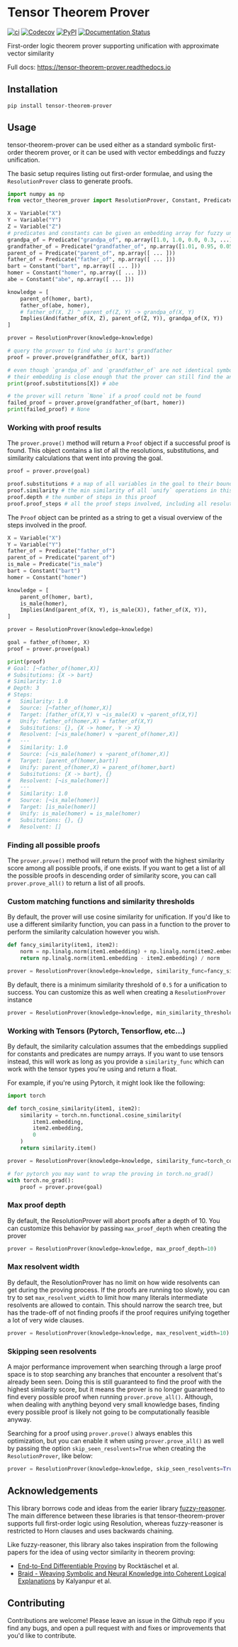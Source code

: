 # Tensor Theorem Prover

[![ci](https://img.shields.io/github/actions/workflow/status/chanind/tensor-theorem-prover/ci.yaml?branch=main)](https://github.com/chanind/tensor-theorem-prover)
[![Codecov](https://img.shields.io/codecov/c/github/chanind/tensor-theorem-prover/main)](https://codecov.io/gh/chanind/tensor-theorem-prover)
[![PyPI](https://img.shields.io/pypi/v/tensor-theorem-prover?color=blue)](https://pypi.org/project/tensor-theorem-prover/)
[![Documentation Status](https://readthedocs.org/projects/tensor-theorem-prover/badge/?version=latest)](https://tensor-theorem-prover.readthedocs.io/en/latest/?badge=latest)

First-order logic theorem prover supporting unification with approximate vector similarity

Full docs: https://tensor-theorem-prover.readthedocs.io

## Installation

```
pip install tensor-theorem-prover
```

## Usage

tensor-theorem-prover can be used either as a standard symbolic first-order theorem prover, or it can be used with vector embeddings and fuzzy unification.

The basic setup requires listing out first-order formulae, and using the `ResolutionProver` class to generate proofs.

```python
import numpy as np
from vector_theorem_prover import ResolutionProver, Constant, Predicate, Variable, Implies

X = Variable("X")
Y = Variable("Y")
Z = Variable("Z")
# predicates and constants can be given an embedding array for fuzzy unification
grandpa_of = Predicate("grandpa_of", np.array([1.0, 1.0, 0.0, 0.3, ...]))
grandfather_of = Predicate("grandfather_of", np.array([1.01, 0.95, 0.05, 0.33, ...]))
parent_of = Predicate("parent_of", np.array([ ... ]))
father_of = Predicate("father_of", np.array([ ... ]))
bart = Constant("bart", np.array([ ... ]))
homer = Constant("homer", np.array([ ... ]))
abe = Constant("abe", np.array([ ... ]))

knowledge = [
    parent_of(homer, bart),
    father_of(abe, homer),
    # father_of(X, Z) ^ parent_of(Z, Y) -> grandpa_of(X, Y)
    Implies(And(father_of(X, Z), parent_of(Z, Y)), grandpa_of(X, Y))
]

prover = ResolutionProver(knowledge=knowledge)

# query the prover to find who is bart's grandfather
proof = prover.prove(grandfather_of(X, bart))

# even though `grandpa_of` and `grandfather_of` are not identical symbols,
# their embedding is close enough that the prover can still find the answer
print(proof.substitutions[X]) # abe

# the prover will return `None` if a proof could not be found
failed_proof = prover.prove(grandfather_of(bart, homer))
print(failed_proof) # None

```

### Working with proof results

The `prover.prove()` method will return a `Proof` object if a successful proof is found. This object contains a list of all the resolutions, substitutions, and similarity calculations that went into proving the goal.

```python
proof = prover.prove(goal)

proof.substitutions # a map of all variables in the goal to their bound values
proof.similarity # the min similarity of all `unify` operations in this proof
proof.depth # the number of steps in this proof
proof.proof_steps # all the proof steps involved, including all resolutions and unifications along the way
```

The `Proof` object can be printed as a string to get a visual overview of the steps involved in the proof.

```python
X = Variable("X")
Y = Variable("Y")
father_of = Predicate("father_of")
parent_of = Predicate("parent_of")
is_male = Predicate("is_male")
bart = Constant("bart")
homer = Constant("homer")

knowledge = [
    parent_of(homer, bart),
    is_male(homer),
    Implies(And(parent_of(X, Y), is_male(X)), father_of(X, Y)),
]

prover = ResolutionProver(knowledge=knowledge)

goal = father_of(homer, X)
proof = prover.prove(goal)

print(proof)
# Goal: [¬father_of(homer,X)]
# Subsitutions: {X -> bart}
# Similarity: 1.0
# Depth: 3
# Steps:
#   Similarity: 1.0
#   Source: [¬father_of(homer,X)]
#   Target: [father_of(X,Y) ∨ ¬is_male(X) ∨ ¬parent_of(X,Y)]
#   Unify: father_of(homer,X) = father_of(X,Y)
#   Subsitutions: {}, {X -> homer, Y -> X}
#   Resolvent: [¬is_male(homer) ∨ ¬parent_of(homer,X)]
#   ---
#   Similarity: 1.0
#   Source: [¬is_male(homer) ∨ ¬parent_of(homer,X)]
#   Target: [parent_of(homer,bart)]
#   Unify: parent_of(homer,X) = parent_of(homer,bart)
#   Subsitutions: {X -> bart}, {}
#   Resolvent: [¬is_male(homer)]
#   ---
#   Similarity: 1.0
#   Source: [¬is_male(homer)]
#   Target: [is_male(homer)]
#   Unify: is_male(homer) = is_male(homer)
#   Subsitutions: {}, {}
#   Resolvent: []
```

### Finding all possible proofs

The `prover.prove()` method will return the proof with the highest similarity score among all possible proofs, if one exists. If you want to get a list of all the possible proofs in descending order of similarity score, you can call `prover.prove_all()` to return a list of all proofs.

### Custom matching functions and similarity thresholds

By default, the prover will use cosine similarity for unification. If you'd like to use a different similarity function, you can pass in a function to the prover to perform the similarity calculation however you wish.

```python
def fancy_similarity(item1, item2):
    norm = np.linalg.norm(item1.embedding) + np.linalg.norm(item2.embedding)
    return np.linalg.norm(item1.embedding - item2.embedding) / norm

prover = ResolutionProver(knowledge=knowledge, similarity_func=fancy_similarity)
```

By default, there is a minimum similarity threshold of `0.5` for a unification to success. You can customize this as well when creating a `ResolutionProver` instance

```python
prover = ResolutionProver(knowledge=knowledge, min_similarity_threshold=0.9)
```

### Working with Tensors (Pytorch, Tensorflow, etc...)

By default, the similarity calculation assumes that the embeddings supplied for constants and predicates are numpy arrays. If you want to use tensors instead, this will work as long as you provide a `similarity_func` which can work with the tensor types you're using and return a float.

For example, if you're using Pytorch, it might look like the following:

```python
import torch

def torch_cosine_similarity(item1, item2):
    similarity = torch.nn.functional.cosine_similarity(
        item1.embedding,
        item2.embedding,
        0
    )
    return similarity.item()

prover = ResolutionProver(knowledge=knowledge, similarity_func=torch_cosine_similarity)

# for pytorch you may want to wrap the proving in torch.no_grad()
with torch.no_grad():
    proof = prover.prove(goal)
```

### Max proof depth

By default, the ResolutionProver will abort proofs after a depth of 10. You can customize this behavior by passing `max_proof_depth` when creating the prover

```python
prover = ResolutionProver(knowledge=knowledge, max_proof_depth=10)
```

### Max resolvent width

By default, the ResolutionProver has no limit on how wide resolvents can get during the proving process. If the proofs are running too slowly, you can try to set `max_resolvent_width` to limit how many literals intermediate resolvents are allowed to contain. This should narrow the search tree, but has the trade-off of not finding proofs if the proof requires unifying together a lot of very wide clauses.

```python
prover = ResolutionProver(knowledge=knowledge, max_resolvent_width=10)
```

### Skipping seen resolvents

A major performance improvement when searching through a large proof space is to stop searching any branches that encounter a resolvent that's already been seen. Doing this is still guaranteed to find the proof with the highest similarity score, but it means the prover is no longer guaranteed to find every possible proof when running `prover.prove_all()`. Although, when dealing with anything beyond very small knowledge bases, finding every possible proof is likely not going to be computationally feasible anyway.

Searching for a proof using `prover.prove()` always enables this optimization, but you can enable it when using `prover.prove_all()` as well by passing the option `skip_seen_resolvents=True` when creating the `ResolutionProver`, like below:

```python
prover = ResolutionProver(knowledge=knowledge, skip_seen_resolvents=True)
```

## Acknowledgements

This library borrows code and ideas from the earier library [fuzzy-reasoner](https://github.com/fuzzy-reasoner/fuzzy-reasoner). The main difference between these libraries is that tensor-theorem-prover supports full first-order logic using Resolution, whereas fuzzy-reasoner is restricted to Horn clauses and uses backwards chaining.

Like fuzzy-reasoner, this library also takes inspiration from the following papers for the idea of using vector similarity in theorem proving:

- [End-to-End Differentiable Proving](https://arxiv.org/abs/1705.11040) by Rocktäschel et al.
- [Braid - Weaving Symbolic and Neural Knowledge into Coherent Logical Explanations](https://arxiv.org/abs/2011.13354) by Kalyanpur et al.

## Contributing

Contributions are welcome! Please leave an issue in the Github repo if you find any bugs, and open a pull request with and fixes or improvements that you'd like to contribute.
